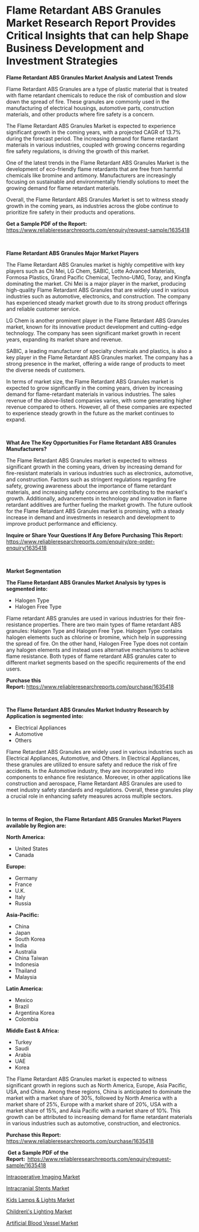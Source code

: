 <p><h1>Flame Retardant ABS Granules Market Research Report Provides Critical Insights that can help Shape Business Development and Investment Strategies</h1></p><p><strong>Flame Retardant ABS Granules Market Analysis and Latest Trends</strong></p>
<p><p>Flame Retardant ABS Granules are a type of plastic material that is treated with flame retardant chemicals to reduce the risk of combustion and slow down the spread of fire. These granules are commonly used in the manufacturing of electrical housings, automotive parts, construction materials, and other products where fire safety is a concern.</p><p>The Flame Retardant ABS Granules Market is expected to experience significant growth in the coming years, with a projected CAGR of 13.7% during the forecast period. The increasing demand for flame retardant materials in various industries, coupled with growing concerns regarding fire safety regulations, is driving the growth of this market.</p><p>One of the latest trends in the Flame Retardant ABS Granules Market is the development of eco-friendly flame retardants that are free from harmful chemicals like bromine and antimony. Manufacturers are increasingly focusing on sustainable and environmentally friendly solutions to meet the growing demand for flame retardant materials.</p><p>Overall, the Flame Retardant ABS Granules Market is set to witness steady growth in the coming years, as industries across the globe continue to prioritize fire safety in their products and operations.</p></p>
<p><strong>Get a Sample PDF of the Report:&nbsp;</strong> <a href="https://www.reliableresearchreports.com/enquiry/request-sample/1635418">https://www.reliableresearchreports.com/enquiry/request-sample/1635418</a></p>
<p>&nbsp;</p>
<p><strong>Flame Retardant ABS Granules Major Market Players</strong></p>
<p><p>The Flame Retardant ABS Granules market is highly competitive with key players such as Chi Mei, LG Chem, SABIC, Lotte Advanced Materials, Formosa Plastics, Grand Pacific Chemical, Techno-UMG, Toray, and Kingfa dominating the market. Chi Mei is a major player in the market, producing high-quality Flame Retardant ABS Granules that are widely used in various industries such as automotive, electronics, and construction. The company has experienced steady market growth due to its strong product offerings and reliable customer service. </p><p>LG Chem is another prominent player in the Flame Retardant ABS Granules market, known for its innovative product development and cutting-edge technology. The company has seen significant market growth in recent years, expanding its market share and revenue. </p><p>SABIC, a leading manufacturer of specialty chemicals and plastics, is also a key player in the Flame Retardant ABS Granules market. The company has a strong presence in the market, offering a wide range of products to meet the diverse needs of customers. </p><p>In terms of market size, the Flame Retardant ABS Granules market is expected to grow significantly in the coming years, driven by increasing demand for flame-retardant materials in various industries. The sales revenue of the above-listed companies varies, with some generating higher revenue compared to others. However, all of these companies are expected to experience steady growth in the future as the market continues to expand.</p></p>
<p>&nbsp;</p>
<p><strong>What Are The Key Opportunities For Flame Retardant ABS Granules Manufacturers?</strong></p>
<p><p>The Flame Retardant ABS Granules market is expected to witness significant growth in the coming years, driven by increasing demand for fire-resistant materials in various industries such as electronics, automotive, and construction. Factors such as stringent regulations regarding fire safety, growing awareness about the importance of flame retardant materials, and increasing safety concerns are contributing to the market's growth. Additionally, advancements in technology and innovation in flame retardant additives are further fueling the market growth. The future outlook for the Flame Retardant ABS Granules market is promising, with a steady increase in demand and investments in research and development to improve product performance and efficiency.</p></p>
<p><strong>Inquire or Share Your Questions If Any Before Purchasing This Report:</strong> <a href="https://www.reliableresearchreports.com/enquiry/pre-order-enquiry/1635418">https://www.reliableresearchreports.com/enquiry/pre-order-enquiry/1635418</a></p>
<p>&nbsp;</p>
<p><strong>Market Segmentation</strong></p>
<p><strong>The Flame Retardant ABS Granules Market Analysis by types is segmented into:</strong></p>
<p><ul><li>Halogen Type</li><li>Halogen Free Type</li></ul></p>
<p><p>Flame retardant ABS granules are used in various industries for their fire-resistance properties. There are two main types of flame retardant ABS granules: Halogen Type and Halogen Free Type. Halogen Type contains halogen elements such as chlorine or bromine, which help in suppressing the spread of fire. On the other hand, Halogen Free Type does not contain any halogen elements and instead uses alternative mechanisms to achieve flame resistance. Both types of flame retardant ABS granules cater to different market segments based on the specific requirements of the end users.</p></p>
<p><strong>Purchase this Report:&nbsp;</strong><a href="https://www.reliableresearchreports.com/purchase/1635418">https://www.reliableresearchreports.com/purchase/1635418</a></p>
<p>&nbsp;</p>
<p><strong>The Flame Retardant ABS Granules Market Industry Research by Application is segmented into:</strong></p>
<p><ul><li>Electrical Appliances</li><li>Automotive</li><li>Others</li></ul></p>
<p><p>Flame Retardant ABS Granules are widely used in various industries such as Electrical Appliances, Automotive, and Others. In Electrical Appliances, these granules are utilized to ensure safety and reduce the risk of fire accidents. In the Automotive industry, they are incorporated into components to enhance fire resistance. Moreover, in other applications like construction and aerospace, Flame Retardant ABS Granules are used to meet industry safety standards and regulations. Overall, these granules play a crucial role in enhancing safety measures across multiple sectors.</p></p>
<p>&nbsp;</p>
<p><strong>In terms of Region, the Flame Retardant ABS Granules Market Players available by Region are:</strong></p>
<p>
    <p> <strong> North America: </strong>
        <ul>
            <li>United States</li>
            <li>Canada</li>
        </ul>
        </p> 
    <p> <strong> Europe: </strong>
        <ul>
            <li>Germany</li>
            <li>France</li>
            <li>U.K.</li>
            <li>Italy</li>
            <li>Russia</li>
        </ul>
        </p> 
    <p> <strong> Asia-Pacific: </strong>
        <ul>
            <li>China</li>
            <li>Japan</li>
            <li>South Korea</li>
            <li>India</li>
            <li>Australia</li>
            <li>China Taiwan</li>
            <li>Indonesia</li>
            <li>Thailand</li>
            <li>Malaysia</li>
        </ul>
        </p> 
    <p> <strong> Latin America: </strong>
        <ul>
            <li>Mexico</li>
            <li>Brazil</li>
            <li>Argentina Korea</li>
            <li>Colombia</li>
        </ul>
        </p> 
    <p> <strong> Middle East & Africa: </strong>
        <ul>
            <li>Turkey</li>
            <li>Saudi</li>
            <li>Arabia</li>
            <li>UAE</li>
            <li>Korea</li>
        </ul>
    </p>
    </p>
<p><p>The Flame Retardant ABS Granules market is expected to witness significant growth in regions such as North America, Europe, Asia Pacific, USA, and China. Among these regions, China is anticipated to dominate the market with a market share of 30%, followed by North America with a market share of 25%, Europe with a market share of 20%, USA with a market share of 15%, and Asia Pacific with a market share of 10%. This growth can be attributed to increasing demand for flame retardant materials in various industries such as automotive, construction, and electronics.</p></p>
<p><strong>Purchase this Report: </strong><a href="https://www.reliableresearchreports.com/purchase/1635418">https://www.reliableresearchreports.com/purchase/1635418</a></p>
<p>&nbsp;<strong>Get a Sample PDF of the Report:&nbsp;&nbsp;</strong><a href="https://www.reliableresearchreports.com/enquiry/request-sample/1635418">https://www.reliableresearchreports.com/enquiry/request-sample/1635418</a></p>
<p><strong></strong></p>
<p><p><a href="https://medium.com/p/1f5f6995e6a3/edit">Intraoperative Imaging Market</a></p><p><a href="https://medium.com/p/6e70020dd573/edit">Intracranial Stents Market</a></p><p><a href="https://github.com/NorbertYates/Market-Research-Report-List-3/blob/main/kids-lamps-lights-market.md">Kids Lamps & Lights Market</a></p><p><a href="https://github.com/prosalinda88/Market-Research-Report-List-3/blob/main/childrens-lighting-market.md">Children\'s Lighting Market</a></p><p><a href="https://medium.com/p/4dd108ccf1bb/edit">Artificial Blood Vessel Market</a></p></p>